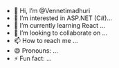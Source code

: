 - 👋 Hi, I’m @Vennetimadhuri
- 👀 I’m interested in ASP.NET (C#)...
- 🌱 I’m currently learning React ...
- 💞️ I’m looking to collaborate on ...
- 📫 How to reach me ...
- 😄 Pronouns: ...
- ⚡ Fun fact: ...

<!---
Vennetimadhuri/Vennetimadhuri is a ✨ special ✨ repository because its `README.md` (this file) appears on your GitHub profile.
You can click the Preview link to take a look at your changes.
--->
